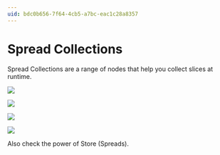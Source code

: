 ```yaml
---
uid: bdc0b656-7f64-4cb5-a7bc-eac1c28a8357
---
```


# Spread Collections


Spread Collections are a range of nodes that help you collect slices at runtime.   

![](~/img/Queue2.png "")

![](~/img/Buffer2.png "")  

![](~/img/Stack2.png "")  

![](~/img/RingBuffer2.png "")  


Also check the power of <span class="node">Store (Spreads)</span>.